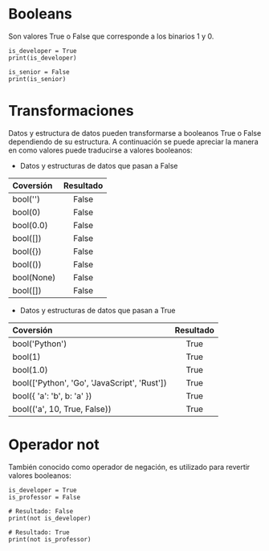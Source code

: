 # Booleans

Son valores True o False que corresponde a los binarios 1 y 0.

```$
is_developer = True
print(is_developer)

is_senior = False
print(is_senior)
```

# Transformaciones

Datos y estructura de datos pueden transformarse a booleanos True o False dependiendo de su estructura. A continuación se puede apreciar la manera en como valores puede traducirse a valores booleanos:

- Datos y estructuras de datos que pasan a False

| Coversión  | Resultado |
| :--------- | :-------: |
| bool('')   |   False   |
| bool(0)    |   False   |
| bool(0.0)  |   False   |
| bool([])   |   False   |
| bool({})   |   False   |
| bool(())   |   False   |
| bool(None) |   False   |
| bool([])   |   False   |

- Datos y estructuras de datos que pasan a True

| Coversión                                    | Resultado |
| :------------------------------------------- | :-------: |
| bool('Python')                               |   True    |
| bool(1)                                      |   True    |
| bool(1.0)                                    |   True    |
| bool(['Python', 'Go', 'JavaScript', 'Rust']) |   True    |
| bool({ 'a': 'b', b: 'a' })                   |   True    |
| bool(('a', 10, True, False))                 |   True    |

# Operador not

También conocido como operador de negación, es utilizado para revertir valores booleanos:

```$
is_developer = True
is_professor = False

# Resultado: False
print(not is_developer)

# Resultado: True
print(not is_professor)
```
